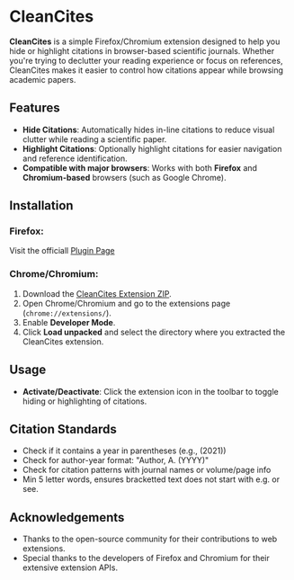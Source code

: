 # CleanCites

**CleanCites** is a simple Firefox/Chromium extension designed to help you hide or highlight citations in browser-based scientific journals. Whether you're trying to declutter your reading experience or focus on references, CleanCites makes it easier to control how citations appear while browsing academic papers.

## Features

- **Hide Citations**: Automatically hides in-line citations to reduce visual clutter while reading a scientific paper.
- **Highlight Citations**: Optionally highlight citations for easier navigation and reference identification.
- **Compatible with major browsers**: Works with both **Firefox** and **Chromium-based** browsers (such as Google Chrome).

## Installation

### Firefox:
Visit the officiall [Plugin Page](https://addons.mozilla.org/en-US/firefox/addon/cleancites/)

### Chrome/Chromium:
1. Download the [CleanCites Extension ZIP](https://github.com/asbedb/CleanCites/archive/refs/heads/main.zip).
2. Open Chrome/Chromium and go to the extensions page (`chrome://extensions/`).
3. Enable **Developer Mode**.
4. Click **Load unpacked** and select the directory where you extracted the CleanCites extension.

## Usage

- **Activate/Deactivate**: Click the extension icon in the toolbar to toggle hiding or highlighting of citations.

## Citation Standards

- Check if it contains a year in parentheses (e.g., (2021))
- Check for author-year format: "Author, A. (YYYY)"
- Check for citation patterns with journal names or volume/page info
- Min 5 letter words, ensures bracketted text does not start with e.g. or see.

## Acknowledgements

- Thanks to the open-source community for their contributions to web extensions.
- Special thanks to the developers of Firefox and Chromium for their extensive extension APIs.